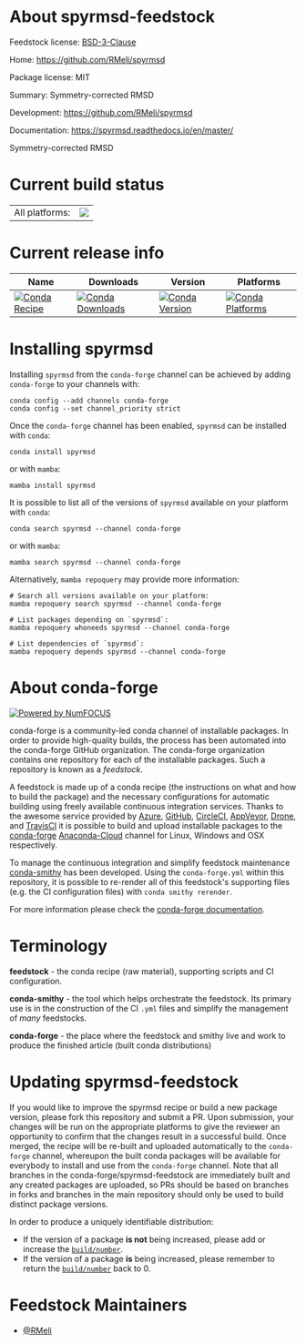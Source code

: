 About spyrmsd-feedstock
=======================

Feedstock license: [BSD-3-Clause](https://github.com/conda-forge/spyrmsd-feedstock/blob/main/LICENSE.txt)

Home: https://github.com/RMeli/spyrmsd

Package license: MIT

Summary: Symmetry-corrected RMSD

Development: https://github.com/RMeli/spyrmsd

Documentation: https://spyrmsd.readthedocs.io/en/master/

Symmetry-corrected RMSD


Current build status
====================


<table><tr><td>All platforms:</td>
    <td>
      <a href="https://dev.azure.com/conda-forge/feedstock-builds/_build/latest?definitionId=9275&branchName=main">
        <img src="https://dev.azure.com/conda-forge/feedstock-builds/_apis/build/status/spyrmsd-feedstock?branchName=main">
      </a>
    </td>
  </tr>
</table>

Current release info
====================

| Name | Downloads | Version | Platforms |
| --- | --- | --- | --- |
| [![Conda Recipe](https://img.shields.io/badge/recipe-spyrmsd-green.svg)](https://anaconda.org/conda-forge/spyrmsd) | [![Conda Downloads](https://img.shields.io/conda/dn/conda-forge/spyrmsd.svg)](https://anaconda.org/conda-forge/spyrmsd) | [![Conda Version](https://img.shields.io/conda/vn/conda-forge/spyrmsd.svg)](https://anaconda.org/conda-forge/spyrmsd) | [![Conda Platforms](https://img.shields.io/conda/pn/conda-forge/spyrmsd.svg)](https://anaconda.org/conda-forge/spyrmsd) |

Installing spyrmsd
==================

Installing `spyrmsd` from the `conda-forge` channel can be achieved by adding `conda-forge` to your channels with:

```
conda config --add channels conda-forge
conda config --set channel_priority strict
```

Once the `conda-forge` channel has been enabled, `spyrmsd` can be installed with `conda`:

```
conda install spyrmsd
```

or with `mamba`:

```
mamba install spyrmsd
```

It is possible to list all of the versions of `spyrmsd` available on your platform with `conda`:

```
conda search spyrmsd --channel conda-forge
```

or with `mamba`:

```
mamba search spyrmsd --channel conda-forge
```

Alternatively, `mamba repoquery` may provide more information:

```
# Search all versions available on your platform:
mamba repoquery search spyrmsd --channel conda-forge

# List packages depending on `spyrmsd`:
mamba repoquery whoneeds spyrmsd --channel conda-forge

# List dependencies of `spyrmsd`:
mamba repoquery depends spyrmsd --channel conda-forge
```


About conda-forge
=================

[![Powered by
NumFOCUS](https://img.shields.io/badge/powered%20by-NumFOCUS-orange.svg?style=flat&colorA=E1523D&colorB=007D8A)](https://numfocus.org)

conda-forge is a community-led conda channel of installable packages.
In order to provide high-quality builds, the process has been automated into the
conda-forge GitHub organization. The conda-forge organization contains one repository
for each of the installable packages. Such a repository is known as a *feedstock*.

A feedstock is made up of a conda recipe (the instructions on what and how to build
the package) and the necessary configurations for automatic building using freely
available continuous integration services. Thanks to the awesome service provided by
[Azure](https://azure.microsoft.com/en-us/services/devops/), [GitHub](https://github.com/),
[CircleCI](https://circleci.com/), [AppVeyor](https://www.appveyor.com/),
[Drone](https://cloud.drone.io/welcome), and [TravisCI](https://travis-ci.com/)
it is possible to build and upload installable packages to the
[conda-forge](https://anaconda.org/conda-forge) [Anaconda-Cloud](https://anaconda.org/)
channel for Linux, Windows and OSX respectively.

To manage the continuous integration and simplify feedstock maintenance
[conda-smithy](https://github.com/conda-forge/conda-smithy) has been developed.
Using the ``conda-forge.yml`` within this repository, it is possible to re-render all of
this feedstock's supporting files (e.g. the CI configuration files) with ``conda smithy rerender``.

For more information please check the [conda-forge documentation](https://conda-forge.org/docs/).

Terminology
===========

**feedstock** - the conda recipe (raw material), supporting scripts and CI configuration.

**conda-smithy** - the tool which helps orchestrate the feedstock.
                   Its primary use is in the construction of the CI ``.yml`` files
                   and simplify the management of *many* feedstocks.

**conda-forge** - the place where the feedstock and smithy live and work to
                  produce the finished article (built conda distributions)


Updating spyrmsd-feedstock
==========================

If you would like to improve the spyrmsd recipe or build a new
package version, please fork this repository and submit a PR. Upon submission,
your changes will be run on the appropriate platforms to give the reviewer an
opportunity to confirm that the changes result in a successful build. Once
merged, the recipe will be re-built and uploaded automatically to the
`conda-forge` channel, whereupon the built conda packages will be available for
everybody to install and use from the `conda-forge` channel.
Note that all branches in the conda-forge/spyrmsd-feedstock are
immediately built and any created packages are uploaded, so PRs should be based
on branches in forks and branches in the main repository should only be used to
build distinct package versions.

In order to produce a uniquely identifiable distribution:
 * If the version of a package **is not** being increased, please add or increase
   the [``build/number``](https://docs.conda.io/projects/conda-build/en/latest/resources/define-metadata.html#build-number-and-string).
 * If the version of a package **is** being increased, please remember to return
   the [``build/number``](https://docs.conda.io/projects/conda-build/en/latest/resources/define-metadata.html#build-number-and-string)
   back to 0.

Feedstock Maintainers
=====================

* [@RMeli](https://github.com/RMeli/)

